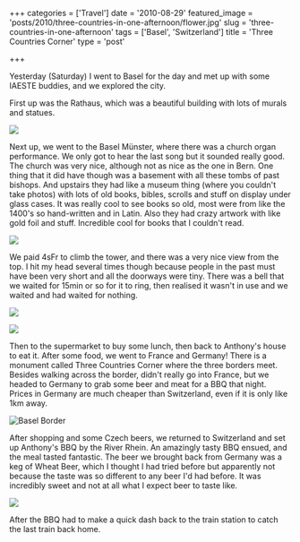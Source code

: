 +++
categories = ['Travel']
date = '2010-08-29'
featured_image = 'posts/2010/three-countries-in-one-afternoon/flower.jpg'
slug = 'three-countries-in-one-afternoon'
tags = ['Basel', 'Switzerland']
title = 'Three Countries Corner'
type = 'post'

+++

Yesterday (Saturday) I went to Basel for the day and met up with some IAESTE buddies, and we explored the city.

First up was the Rathaus, which was a beautiful building with lots of murals and statues.

![](rathaus.jpg)

Next up, we went to the Basel Münster, where there was a church organ performance. We only got to hear the last song but it sounded really good. The church was very nice, although not as nice as the one in Bern. One thing that it did have though was a basement with all these tombs of past bishops. And upstairs they had like a museum thing (where you couldn't take photos) with lots of old books, bibles, scrolls and stuff on display under glass cases. It was really cool to see books so old, most were from like the 1400's so hand-written and in Latin. Also they had crazy artwork with like gold foil and stuff. Incredible cool for books that I couldn't read.

![](tombs.jpg)

We paid 4sFr to climb the tower, and there was a very nice view from the top. I hit my head several times though because people in the past must have been very short and all the doorways were tiny. There was a bell that we waited for 15min or so for it to ring, then realised it wasn't in use and we waited and had waited for nothing.

![](narrow.jpg)

![](roof.jpg)

Then to the supermarket to buy some lunch, then back to Anthony's house to eat it. After some food, we went to France and Germany! There is a monument called Three Countries Corner where the three borders meet. Besides walking across the border, didn't really go into France, but we headed to Germany to grab some beer and meat for a BBQ that night. Prices in Germany are much cheaper than Switzerland, even if it is only like 1km away.

![Basel Border](flower.jpg)

After shopping and some Czech beers, we returned to Switzerland and set up Anthony's BBQ by the River Rhein. An amazingly tasty BBQ ensued, and the meal tasted fantastic. The beer we brought back from Germany was a keg of Wheat Beer, which I thought I had tried before but apparently not because the taste was so different to any beer I'd had before. It was incredibly sweet and not at all what I expect beer to taste like.

![](bbq.jpg)

After the BBQ had to make a quick dash back to the train station to catch the last train back home.